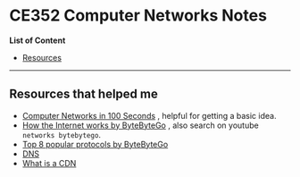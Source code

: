 # CE352 Computer Networks Notes
**List of Content**
- [Resources](#resources-that-helped-me)

---

##  Resources that helped me
- [Computer Networks in 100 Seconds](https://www.youtube.com/watch?v=keeqnciDVOo) , helpful for getting a basic idea.
- [How the Internet works by ByteByteGo](https://www.youtube.com/watch?v=sMHzfigUxz4) ,  also search on youtube `networks bytebytego`.
- [Top 8 popular protocols by ByteByteGo](https://www.youtube.com/watch?v=P6SZLcGE4us)
- [DNS](https://youtu.be/27r4Bzuj5NQ?feature=shared)
- [What is a CDN](https://youtu.be/RI9np1LWzqw?feature=shared)
